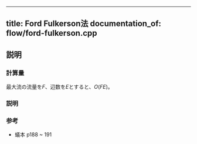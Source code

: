 
---
title: Ford Fulkerson法
documentation_of: flow/ford-fulkerson.cpp
---

## 説明
### 計算量
最大流の流量を$F$、辺数を$E$とすると、$O(FE)$。

### 説明

### 参考
- 蟻本 p188 ~ 191